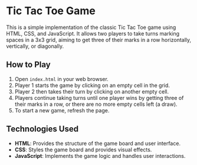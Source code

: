 
# Tic Tac Toe Game

This is a simple implementation of the classic Tic Tac Toe game using HTML, CSS, and JavaScript. It allows two players to take turns marking spaces in a 3x3 grid, aiming to get three of their marks in a row horizontally, vertically, or diagonally.




## How to Play

1. Open `index.html` in your web browser.
2. Player 1 starts the game by clicking on an empty cell in the grid.
3. Player 2 then takes their turn by clicking on another empty cell.
4. Players continue taking turns until one player wins by getting three of their marks in a row, or there are no more empty cells left (a draw).
5. To start a new game, refresh the page.

## Technologies Used

- **HTML**: Provides the structure of the game board and user interface.
- **CSS**: Styles the game board and provides visual effects.
- **JavaScript**: Implements the game logic and handles user interactions.

